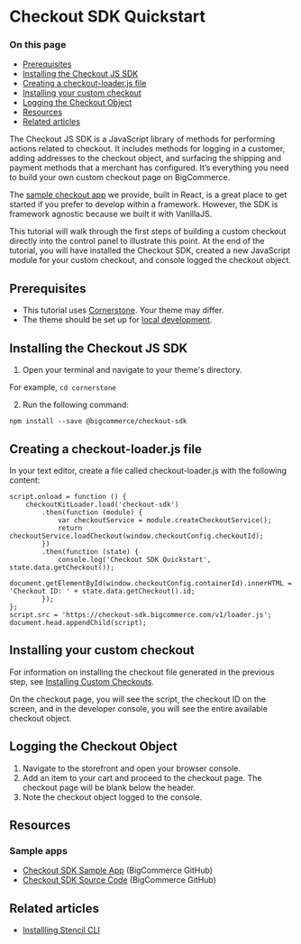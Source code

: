 # Checkout SDK Quickstart

<div class="otp" id="no-index">

### On this page
- [Prerequisites](#prerequisites)
- [Installing the Checkout JS SDK](#installing-the-checkout-js-sdk)
- [Creating a checkout-loader.js file](#creating-a-checkoutjs-file)
- [Installing your custom checkout](#installing-custom-checkout)
- [Logging the Checkout Object](#logging-the-checkout-object)
- [Resources](#resources)
- [Related articles](#related-articles)

</div> 

The Checkout JS SDK is a JavaScript library of methods for performing actions related to checkout. It includes methods for logging in a customer, adding addresses to the checkout object, and surfacing the shipping and payment methods that a merchant has configured. It’s everything you need to build your own custom checkout page on BigCommerce.

The [sample checkout app](https://github.com/bigcommerce/checkout-sdk-js-example) we provide, built in React, is a great place to get started if you prefer to develop within a framework. However, the SDK is framework agnostic because we built it with VanillaJS. 

This tutorial will walk through the first steps of building a custom checkout directly into the control panel to illustrate this point. At the end of the tutorial, you will have installed the Checkout SDK, created a new JavaScript module for your custom checkout, and console logged the checkout object.


## Prerequisites
* This tutorial uses [Cornerstone](https://github.com/bigcommerce/cornerstone). Your theme may differ.
* The theme should be set up for [local development](https://developer.bigcommerce.com/stencil-docs/getting-started/installing-stencil).

## Installing the Checkout JS SDK

1. Open your terminal and navigate to your theme's directory.

For example, `cd cornerstone`

2. Run the following command:

`npm install --save @bigcommerce/checkout-sdk`

## Creating a checkout-loader.js file

In your text editor, create a file called checkout-loader.js with the following content:

```var script = document.createElement('script');
script.onload = function () {
    checkoutKitLoader.load('checkout-sdk')
        .then(function (module) {
            var checkoutService = module.createCheckoutService();
            return checkoutService.loadCheckout(window.checkoutConfig.checkoutId);
        })
        .then(function (state) {
            console.log('Checkout SDK Quickstart', state.data.getCheckout());
            document.getElementById(window.checkoutConfig.containerId).innerHTML = 'Checkout ID: ' + state.data.getCheckout().id;
        });
};
script.src = 'https://checkout-sdk.bigcommerce.com/v1/loader.js';
document.head.appendChild(script);
```

## Installing your custom checkout
For information on installing the checkout file generated in the previous step, see [Installing Custom Checkouts](https://developer.bigcommerce.com/stencil-docs/customizing-checkout/installing-custom-checkouts#prerequisites). 

On the checkout page, you will see the script, the checkout ID on the screen, and in the developer console, you will see the entire available checkout object.

## Logging the Checkout Object

1. Navigate to the storefront and open your browser console.
2. Add an item to your cart and proceed to the checkout page. The checkout page will be blank below the header.
3. Note the checkout object logged to the console.


## Resources

### Sample apps
* [Checkout SDK Sample App](https://github.com/bigcommerce/checkout-sdk-js-example) (BigCommerce GitHub)
* [Checkout SDK Source Code](https://github.com/bigcommerce/checkout-sdk-js) (BigCommerce GitHub)

## Related articles
* [Installling Stencil CLI](https://developer.bigcommerce.com/stencil-docs/getting-started/installing-stencil)
